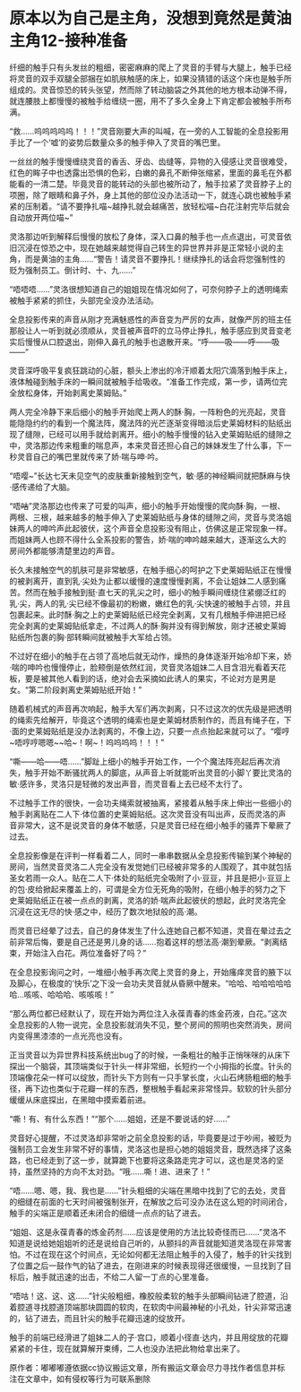 # 原本以为自己是主角，没想到竟然是黄油主角12-接种准备

纤细的触手只有头发丝的粗细，密密麻麻的爬上了灵音的手臂与大腿上，触手已经将灵音的双手双腿全部捆在如肌肤触感的床上，如果没猜错的话这个床也是触手所组成的。灵音惊恐的转头张望，然而除了转动脑袋之外其他的地方根本动弹不得，就连腰肢上都慢慢的被触手给缠绕一圈，用不了多久全身上下肯定都会被触手所布满。

“救……呜呜呜呜呜！！！”灵音刚要大声的叫喊，在一旁的人工智能的全息投影用手比了一个‘嘘’的姿势后数量众多的触手伸入了灵音的嘴巴里。

一丝丝的触手慢慢缠绕灵音的香舌、牙齿、齿缝等，异物的入侵感让灵音很难受，红色的眸子中也透露出恐惧的色彩，白嫩的鼻孔不断伸张缩紧，里面的鼻毛在外都能看的一清二楚。毕竟灵音的能转动的头部也被所动了，触手拉紧了灵音脖子上的项圈，除了眼睛和鼻子外，身上其他的部位没办法活动一下，就连心跳也被触手紧紧的压制着。“请不要挣扎喵~越挣扎就会越痛苦，放轻松喵~白花注射完毕后就会自动放开两位喵~”

灵洛那边听到解释后慢慢的放松了身体，深入口鼻的触手也一点点退出，可灵音依旧沉浸在惊恐之中，现在她越来越觉得自己转生的异世界并非是正常轻小说的主角，而是黄油的主角……“警告！请灵音不要挣扎！继续挣扎的话会将您强制性的贬为强制员工。倒计时、十、九……”

“唔唔唔……”灵洛很想知道自己的姐姐现在情况如何了，可奈何脖子上的透明绳索被触手紧紧的抓住，头部完全没办法活动。

全息投影传来的声音从刚才充满魅惑性的声音变为严厉的女声，就像严厉的班主任那般让人一听到就必须顺从，灵音被声音吓的立马停止挣扎，触手感应到灵音变老实后慢慢从口腔退出，刚伸入鼻孔的触手也退散开来。“呼——吸——呼——吸——”

灵音深呼吸平复疯狂跳动的心脏，额头上渗出的冷汗顺着太阳穴滴落到触手床上，液体触碰到触手床的一瞬间就被触手给吸收。“准备工作完成，第一步，请两位完全放松身体，开始剥离史莱姆贴。”

两人完全冷静下来后细小的触手开始爬上两人的酥·胸，一阵粉色的光亮起，灵音能隐隐约约的看到一个魔法阵，魔法阵的光芒逐渐变得暗淡后史莱姆材料的贴纸出现了缝隙，已经可以用手就给剥离开。细小的触手慢慢的钻入史莱姆贴纸的缝隙之中，灵洛那边传来粗重的喘息声，本来灵音还担心自己的妹妹发生了什么事，下一秒灵音自己的嘴巴里就传来了娇·喘与呻·吟。

“唔嘤~”长达七天未见空气的皮肤重新接触到空气，敏·感的神经瞬间就把酥麻与快·感传递给了大脑。

“唔~~咕~~”灵洛那边也传来了可爱的叫声，细小的触手开始慢慢的爬向酥·胸，一根、两根、三根，越来越多的触手伸入了史莱姆贴纸与身体的缝隙之间，灵音与灵洛姐妹两人的呻吟声此起彼伏，这个声音全息投影没有阻止，仿佛这是正常现象一样。而姐妹两人也顾不得什么全系投影的警告，娇·喘的呻吟越来越大，逐渐这么大的房间外都能够清楚里边的声音。

长久未接触空气的肌肤可是非常敏感，在触手细心的呵护之下史莱姆贴纸正在慢慢的被剥离开，直到乳·尖处为止都以缓慢的速度慢慢剥离，不会让姐妹二人感到痛苦。然而在触手接触到挺·直七天的乳尖之时，细小的触手瞬间缠绕住紧绷泛红的乳·尖，两人的乳·尖已经不像最初的粉嫩，嫩红色的乳·尖快速的被触手占领，并且包裹起来。此时酥·胸之上的史莱姆贴纸已经完全剥离，又有几根触手伸进把已经完全剥离的史莱姆贴纸拿走，不过两人的酥·胸并没有得到解放，刚才还被史莱姆贴纸所包裹的胸·部转瞬间就被触手大军给占领。

不过好在细小的触手在占领了高地后就无动作，燥热的身体逐渐开始冷却下来，娇·喘的呻吟也慢慢停止，脸颊倒是依然红润，灵音灵洛姐妹二人目含泪光看着天花板，要是被其他人看到的话，绝对会去采摘如此诱人的果实，不论对方是男是女。“第二阶段剥离史莱姆贴纸开始！”

随着机械式的声音再次响起，触手大军们再次剥离，只不过这次的优先级是把透明的绳索先给解开，毕竟这个透明的绳索也是史莱姆材质制作的，而且有绳子在，下·面的史莱姆贴纸是没办法剥离的，不像上边，只要一点点抬起来就可以了。“嘤哼~唔哼哼嗯嗯~~哈~！啊~！呜呜呜呜！！！”

“嘶——哈——唔……”脚趾上细小的触手开始工作，一个个魔法阵亮起后再次消失，触手开始不断骚扰两人的脚底，从声音上听就能听出灵音的小脚丫要比灵洛的敏·感许多，灵洛只是轻微的发出声音，而灵音看上去已经不太行了。

不过触手工作的很快，一会功夫绳索就被抽离，紧接着从触手床上伸出一些细小的触手剥离贴在二人下·体位置的史莱姆贴纸。这次灵音没有叫出声，反而灵洛的声音非常大，这不是说灵音的身体不敏感，只是灵音已经在细小触手的骚弄下晕厥了过去。

全息投影像是在评判一样看着二人，同时一串串数据从全息投影传输到某个神秘的房间，当然灵音灵洛二人完全没有发觉她们已经被非常多的人围观了，其中就包括圣女若雨一众人。贴在二人下·体处的贴纸完全吸附了小·豆豆，并且是把小·豆豆上的包·皮给掀起来覆盖上的，可谓是全方位无死角的吸附，在细小触手的努力之下史莱姆贴纸正在被一点点的剥离，灵洛的娇·喘声此起彼伏的想起，此时灵洛完全沉浸在这无尽的快·感之中，经历了数次地狱般的高·潮。

而灵音已经晕了过去，自己的身体发生了什么连她自己都不知道，灵音在晕过去之前非常后悔，要是自己还是男儿身的话……抱着这样的想法高·潮到晕厥。“剥离结束，开始注入白花。两位准备好了吗？”

在全息投影询问之时，一堆细小触手再次爬上灵音的身上，开始瘙痒灵音的腋下以及脚心，在极度的‘快乐’之下没一会功夫灵音就从昏厥中醒来。“哈哈、哈哈哈哈哈哈…咳咳、哈哈哈、咳咳咳！”

“那么两位都已经默认了，现在开始为两位注入永葆青春的炼金药液，白花。”这次全息投影的人物一说完，全息投影就消失不见，整个房间的照明也突然消失，房间内变得黑漆漆的一点光亮也没有。

正当灵音以为异世界科技系统出bug了的时候，一条粗壮的触手正悄咪咪的从床下探出一个脑袋，其顶端类似于针头一样非常细，长短约一个小拇指的长度。针头的顶端像花朵一样可以绽放，而针头下方则有一只手掌长度，火山石烤肠粗细的触手径，再下边也类似于花瓣一样的东西，整根触手看起来非常怪异。软软的针头部分缓缓从床底探出，在黑暗中摸索着前进。

“嘶！有、有什么东西！”“那个……姐姐，还是不要说话的好……”

灵音好心提醒，不过灵洛却非常听之前全息投影的话，毕竟要是过于吵闹，被贬为强制员工会发生非常不好的事情，灵洛这也是担心她的姐姐灵音，既然选择了这条路，也已经走到了这一步，就算跪下也要将这条路走完才可以，这也是灵洛的坚持，虽然坚持的方向不太对劲。“哦……嘶！进、进来了！”

“唔……嗯、嗯，我、我也是……”针头粗细的尖端在黑暗中找到了它的去处，灵音的细缝在前面的七天时间被强制张开，在解放之后可没办法在这么短的时间闭合，触手的尖端正是顺着还未闭合的细缝一点点的钻了进去。

“姐姐、这是永葆青春的炼金药剂……应该是使用的方法比较奇怪而已……”灵洛不知道是说给她姐姐听的还是说给自己听的，从颤抖的声音就能知道灵洛现在非常害怕。不过在现在这个时间点，无论如何都无法阻止触手的入侵了，触手的针尖找到了位置之后一鼓作气的钻了进去，在刚进来的时候表现得还很缓慢，一旦找到了目标后，触手就迅速的出击，不给二人留一丁点的心里准备。

“唔咕！这、这、这……”针尖般粗细，橡胶般柔软的触手头部瞬间钻进了腔道，沿着腔道寻找腔道顶端那块圆圆的软肉，在软肉中间最神秘的小孔处，针尖非常迅速的，钻了进去，而且针尖的触手花瓣迅速的绽放开。

触手的前端已经滑进了姐妹二人的子·宫口，顺着小径直·达内，并且用绽放的花瓣紧紧的卡住，现在就算解开束缚，二人也没办法把此物给拿出来了。 

原作者：嘟嘟嘟遵依据cc协议搬运文章，所有搬运文章会尽力寻找作者信息并标注在文章中，如有侵权等行为可联系删除

